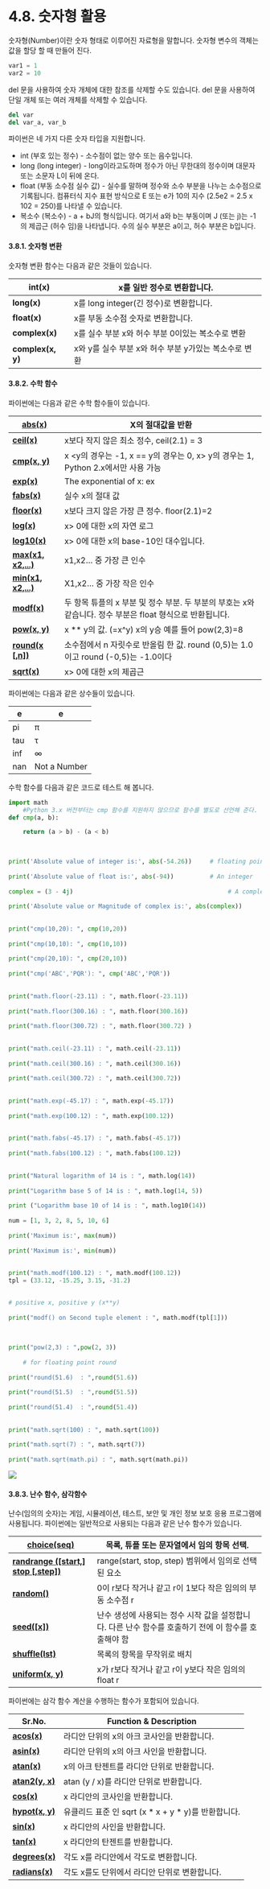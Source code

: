 # 4.8. 숫자형 활용

숫자형(Number)이란 숫자 형태로 이루어진 자료형을 말합니다. 숫자형 변수의 객체는 값을 할당 할 때 만들어 진다.

```python
var1 = 1
var2 = 10
```

del 문을 사용하여 숫자 개체에 대한 참조를 삭제할 수도 있습니다. del 문을 사용하여 단일 개체 또는 여러 개체를 삭제할 수 있습니다.

```python
del var
del var_a, var_b
```

파이썬은 네 가지 다른 숫자 타입을 지원합니다.

* int (부호 있는 정수) - 소수점이 없는 양수 또는 음수입니다.
* long (long integer) - long이라고도하며 정수가 아닌 무한대의 정수이며 대문자 또는 소문자 L이 뒤에 온다.
* float (부동 소수점 실수 값) - 실수를 말하며 정수와 소수 부분을 나누는 소수점으로 기록됩니다. 컴퓨터식 지수 표현 방식으로 E 또는 e가 10의 지수 (2.5e2 = 2.5 x 102 = 250)를 나타낼 수 있습니다.
* 복소수 (복소수) - a + bJ의 형식입니다. 여기서 a와 b는 부동이며 J (또는 j)는 -1의 제곱근 (허수 임)을 나타냅니다. 수의 실수 부분은 a이고, 허수 부분은 b입니다.

#### 3.8.1. 숫자형 변환

숫자형 변환 함수는 다음과 같은 것들이 있습니다.

| **int(x)**        | **x를** **일반** **정수로** **변환합니다.**  |
| ----------------- | --------------------------------- |
| **long(x)**       | x를 long integer(긴 정수)로 변환합니다.     |
| **float(x)**      | x를 부동 소수점 숫자로 변환합니다.              |
| **complex(x)**    | x를 실수 부분 x와 허수 부분 0이있는 복소수로 변환    |
| **complex(x, y)** | x와 y를 실수 부분 x와 허수 부분 y가있는 복소수로 변환 |

#### 3.8.2. 수학 함수

파이썬에는 다음과 같은 수학 함수들이 있습니다.

| [**abs(x)**](https://www.tutorialspoint.com/python/number\_abs.htm)            | X의 절대값을 반환                                                         |
| ------------------------------------------------------------------------------ | ------------------------------------------------------------------ |
| [**ceil(x)**](https://www.tutorialspoint.com/python/number\_ceil.htm)          | x보다 작지 않은 최소 정수, ceil(2.1) = 3                                     |
| [**cmp(x, y)**](https://www.tutorialspoint.com/python/number\_cmp.htm)         | x \<y의 경우는 -1, x == y의 경우는 0, x> y의 경우는 1, Python 2.x에서만 사용 가능     |
| [**exp(x)**](https://www.tutorialspoint.com/python/number\_exp.htm)            | The exponential of x: ex                                           |
| [**fabs(x)**](https://www.tutorialspoint.com/python/number\_fabs.htm)          | 실수 x의 절대 값                                                         |
| [**floor(x)**](https://www.tutorialspoint.com/python/number\_floor.htm)        | x보다 크지 않은 가장 큰 정수. floor(2.1)=2                                    |
| [**log(x)**](https://www.tutorialspoint.com/python/number\_log.htm)            | x> 0에 대한 x의 자연 로그                                                  |
| [**log10(x)**](https://www.tutorialspoint.com/python/number\_log10.htm)        | x> 0에 대한 x의 base-10인 대수입니다.                                        |
| [**max(x1, x2,...)**](https://www.tutorialspoint.com/python/number\_max.htm)   | x1,x2… 중 가장 큰 인수                                                   |
| [**min(x1, x2,...)**](https://www.tutorialspoint.com/python/number\_min.htm)   | X1,x2… 중 가장 작은 인수                                                  |
| [**modf(x)**](https://www.tutorialspoint.com/python/number\_modf.htm)          | 두 항목 튜플의 x 부분 및 정수 부분. 두 부분의 부호는 x와 같습니다. 정수 부분은 float 형식으로 반환됩니다. |
| [**pow(x, y)**](https://www.tutorialspoint.com/python/number\_pow.htm)         | x \*\* y의 값. (=x^y) x의 y승 예를 들어 pow(2,3)=8                         |
| [**round(x \[,n\])**](https://www.tutorialspoint.com/python/number\_round.htm) | 소수점에서 n 자릿수로 반올림 한 값. round (0,5)는 1.0이고 round (-0,5)는 -1.0이다      |
| [**sqrt(x)**](https://www.tutorialspoint.com/python/number\_sqrt.htm)          | x> 0에 대한 x의 제곱근                                                    |

파이썬에는 다음과 같은 상수들이 있습니다.

| e   | e            |
| --- | ------------ |
| pi  | π            |
| tau | τ            |
| inf | ∞            |
| nan | Not a Number |

수학 함수를 다음과 같은 코드로 테스트 해 봅니다.

```python
import math    #Python 3.x 버전부터는 cmp 함수를 지원하지 않으므로 함수를 별도로 선언해 준다.
def cmp(a, b):
    return (a > b) - (a < b)        

print('Absolute value of integer is:', abs(-54.26))     # floating point number    
print('Absolute value of float is:', abs(-94))          # An integer    
complex = (3 - 4j)                                           # A complex number    
print('Absolute value or Magnitude of complex is:', abs(complex))        
print("cmp(10,20): ", cmp(10,20))    
print("cmp(10,10): ", cmp(10,10))    
print("cmp(20,10): ", cmp(20,10))    
print("cmp('ABC','PQR'): ", cmp('ABC','PQR'))        
print("math.floor(-23.11) : ", math.floor(-23.11))    
print("math.floor(300.16) : ", math.floor(300.16))    
print("math.floor(300.72) : ", math.floor(300.72) )        
print("math.ceil(-23.11) : ", math.ceil(-23.11))    
print("math.ceil(300.16) : ", math.ceil(300.16))    
print("math.ceil(300.72) : ", math.ceil(300.72))        
print("math.exp(-45.17) : ", math.exp(-45.17))    
print("math.exp(100.12) : ", math.exp(100.12))        
print("math.fabs(-45.17) : ", math.fabs(-45.17))    
print("math.fabs(100.12) : ", math.fabs(100.12))        
print("Natural logarithm of 14 is : ", math.log(14))    
print("Logarithm base 5 of 14 is : ", math.log(14, 5))    
print ("Logarithm base 10 of 14 is : ", math.log10(14))    
num = [1, 3, 2, 8, 5, 10, 6]    
print('Maximum is:', max(num))    
print('Maximum is:', min(num))        
print("math.modf(100.12) : ", math.modf(100.12))
tpl = (33.12, -15.25, 3.15, -31.2)  

# positive x, positive y (x**y)    
print("modf() on Second tuple element : ", math.modf(tpl[1]))        
  
print("pow(2,3) : ",pow(2, 3))        # for floating point round    
print("round(51.6)  : ",round(51.6))    
print("round(51.5)  : ",round(51.5))    
print("round(51.4)  : ",round(51.4))        
print("math.sqrt(100) : ", math.sqrt(100))    
print("math.sqrt(7) : ", math.sqrt(7))    
print("math.sqrt(math.pi) : ", math.sqrt(math.pi)) 
```

![](../../.gitbook/assets/3820.png)

#### 3.8.3. 난수 함수, 삼각함수

난수(임의의 숫자)는 게임, 시뮬레이션, 테스트, 보안 및 개인 정보 보호 응용 프로그램에 사용됩니다. 파이썬에는 일반적으로 사용되는 다음과 같은 난수 함수가 있습니다.

| [**choice(seq)**](https://www.tutorialspoint.com/python/number\_choice.htm)                              | 목록, 튜플 또는 문자열에서 임의 항목 선택.                                  |
| -------------------------------------------------------------------------------------------------------- | ---------------------------------------------------------- |
| [**randrange (\[start,\] stop \[,step\])**](https://www.tutorialspoint.com/python/number\_randrange.htm) | range(start, stop, step) 범위에서 임의로 선택된 요소                   |
| [**random()**](https://www.tutorialspoint.com/python/number\_random.htm)                                 | 0이 r보다 작거나 같고 r이 1보다 작은 임의의 부동 소수점 r                       |
| [**seed(\[x\])**](https://www.tutorialspoint.com/python/number\_seed.htm)                                | 난수 생성에 사용되는 정수 시작 값을 설정합니다. 다른 난수 함수를 호출하기 전에 이 함수를 호출해야 함 |
| [**shuffle(lst)**](https://www.tutorialspoint.com/python/number\_shuffle.htm)                            | 목록의 항목을 무작위로 배치                                            |
| [**uniform(x, y)**](https://www.tutorialspoint.com/python/number\_uniform.htm)                           | x가 r보다 작거나 같고 r이 y보다 작은 임의의 float r                        |

파이썬에는 삼각 함수 계산을 수행하는 함수가 포함되어 있습니다.

| Sr.No.                                                                      | Function & Description                   |
| --------------------------------------------------------------------------- | ---------------------------------------- |
| [**acos(x)**](https://www.tutorialspoint.com/python/number\_acos.htm)       | 라디안 단위의 x의 아크 코사인을 반환합니다.                |
| [**asin(x)**](https://www.tutorialspoint.com/python/number\_asin.htm)       | 라디안 단위의 x의 아크 사인을 반환합니다.                 |
| [**atan(x)**](https://www.tutorialspoint.com/python/number\_atan.htm)       | x의 아크 탄젠트를 라디안 단위로 반환합니다.                |
| [**atan2(y, x)**](https://www.tutorialspoint.com/python/number\_atan2.htm)  | atan (y / x)를 라디안 단위로 반환합니다.             |
| [**cos(x)**](https://www.tutorialspoint.com/python/number\_cos.htm)         | x 라디안의 코사인을 반환합니다.                       |
| [**hypot(x, y)**](https://www.tutorialspoint.com/python/number\_hypot.htm)  | 유클리드 표준 인 sqrt (x \* x + y \* y)를 반환합니다. |
| [**sin(x)**](https://www.tutorialspoint.com/python/number\_sin.htm)         | x 라디안의 사인을 반환합니다.                        |
| [**tan(x)**](https://www.tutorialspoint.com/python/number\_tan.htm)         | x 라디안의 탄젠트를 반환합니다.                       |
| [**degrees(x)**](https://www.tutorialspoint.com/python/number\_degrees.htm) | 각도 x를 라디안에서 각도로 변환합니다.                   |
| [**radians(x)**](https://www.tutorialspoint.com/python/number\_radians.htm) | 각도 x를도 단위에서 라디안 단위로 변환합니다.               |
